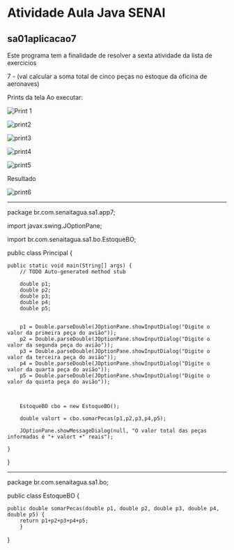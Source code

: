 # Atividade Aula Java SENAI 
## sa01aplicacao7


Este programa tem a finalidade de resolver a sexta atividade da lista de exercicios


7 - (vai calcular a soma total de cinco peças no estoque da oficina de aeronaves)

Prints da tela
Ao executar: 

![Print 1](https://user-images.githubusercontent.com/86980974/215869442-0177f0c9-abd2-4bab-9190-92f359b7f85e.PNG)

![print2](https://user-images.githubusercontent.com/86980974/215869453-1ae0de31-2523-4509-92b1-71a0cf5ebca7.PNG)

![print3](https://user-images.githubusercontent.com/86980974/215869475-4f8148ce-f974-4aae-af78-907fafe5bbc1.PNG)

![print4](https://user-images.githubusercontent.com/86980974/215869490-f9eb2dbf-5e87-44a1-8718-e8d0838401ba.PNG)

![print5](https://user-images.githubusercontent.com/86980974/215869506-0472d0bd-9913-4b33-a33a-2c0a4c5add6b.PNG)



Resultado


![print6](https://user-images.githubusercontent.com/86980974/215869528-70295c0f-f646-446b-980d-2f2a3d75f0af.PNG)


----------------------------------------------------------------------------------

package br.com.senaitagua.sa1.app7;

import javax.swing.JOptionPane;

import br.com.senaitagua.sa1.bo.EstoqueBO;

public class Principal {

	public static void main(String[] args) {
		// TODO Auto-generated method stub
		
		double p1;
		double p2;
		double p3;
		double p4;
		double p5;
		
		
		p1 = Double.parseDouble(JOptionPane.showInputDialog("Digite o valor da primeira peça do avião"));
		p2 = Double.parseDouble(JOptionPane.showInputDialog("Digite o valor da segunda peça do avião"));
		p3 = Double.parseDouble(JOptionPane.showInputDialog("Digite o valor da terceira peça do avião"));
		p4 = Double.parseDouble(JOptionPane.showInputDialog("Digite o valor da quarta peça do avião"));
		p5 = Double.parseDouble(JOptionPane.showInputDialog("Digite o valor da quinta peça do avião"));
		

		
		EstoqueBO cbo = new EstoqueBO();
		
		double valort = cbo.somarPecas(p1,p2,p3,p4,p5);
		
		JOptionPane.showMessageDialog(null, "O valor total das peças informadas é "+ valort +" reais");

	}

}

    
----------------------------------------------------------------------------------

package br.com.senaitagua.sa1.bo;

public class EstoqueBO {

	public double somarPecas(double p1, double p2, double p3, double p4, double p5) {
		return p1+p2+p3+p4+p5;
		}
}
